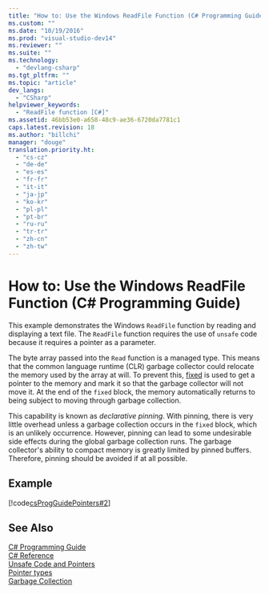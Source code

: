 ```yaml
---
title: "How to: Use the Windows ReadFile Function (C# Programming Guide) | hehe"
ms.custom: ""
ms.date: "10/19/2016"
ms.prod: "visual-studio-dev14"
ms.reviewer: ""
ms.suite: ""
ms.technology: 
  - "devlang-csharp"
ms.tgt_pltfrm: ""
ms.topic: "article"
dev_langs: 
  - "CSharp"
helpviewer_keywords: 
  - "ReadFile function [C#]"
ms.assetid: 46bb53e0-a658-48c9-ae36-6720da7781c1
caps.latest.revision: 18
ms.author: "billchi"
manager: "douge"
translation.priority.ht: 
  - "cs-cz"
  - "de-de"
  - "es-es"
  - "fr-fr"
  - "it-it"
  - "ja-jp"
  - "ko-kr"
  - "pl-pl"
  - "pt-br"
  - "ru-ru"
  - "tr-tr"
  - "zh-cn"
  - "zh-tw"
---
```

# How to: Use the Windows ReadFile Function (C# Programming Guide)
This example demonstrates the Windows `ReadFile` function by reading and displaying a text file. The `ReadFile` function requires the use of `unsafe` code because it requires a pointer as a parameter.  
  
 The byte array passed into the `Read` function is a managed type. This means that the common language runtime (CLR) garbage collector could relocate the memory used by the array at will. To prevent this, [fixed](../Topic/fixed%20Statement%20\(C%23%20Reference\).md) is used to get a pointer to the memory and mark it so that the garbage collector will not move it. At the end of the `fixed` block, the memory automatically returns to being subject to moving through garbage collection.  
  
 This capability is known as *declarative pinning*. With pinning, there is very little overhead unless a garbage collection occurs in the `fixed` block, which is an unlikely occurrence. However, pinning can lead to some undesirable side effects during the global garbage collection runs. The garbage collector's ability to compact memory is greatly limited by pinned buffers. Therefore, pinning should be avoided if at all possible.  
  
## Example  
 [!code[csProgGuidePointers#2](../misc/codesnippet/CSharp/how-to--use-the-windows-readfile-function--csharp-programming-guide-_1.cs)]  
  
## See Also  
 [C# Programming Guide](../Topic/C%23%20Programming%20Guide.md)   
 [C# Reference](../Topic/C%23%20Reference.md)   
 [Unsafe Code and Pointers](../Topic/Unsafe%20Code%20and%20Pointers%20\(C%23%20Programming%20Guide\).md)   
 [Pointer types](../Topic/Pointer%20types%20\(C%23%20Programming%20Guide\).md)   
 [Garbage Collection](../Topic/Garbage%20Collection.md)